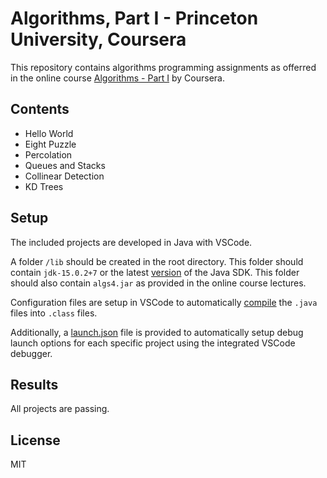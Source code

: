 Algorithms, Part I - Princeton University, Coursera
=====================================================

This repository contains algorithms programming assignments as offerred in the online course [Algorithms - Part I](https://www.coursera.org/learn/algorithms-part1/home/welcome) by Coursera.

## Contents

- Hello World
- Eight Puzzle
- Percolation
- Queues and Stacks
- Collinear Detection
- KD Trees

## Setup

The included projects are developed in Java with VSCode.

A folder `/lib` should be created in the root directory. This folder should contain `jdk-15.0.2+7` or the latest [version](https://www.oracle.com/java/technologies/javase-downloads.html) of the Java SDK. This folder should also contain `algs4.jar` as provided in the online course lectures.

Configuration files are setup in VSCode to automatically [compile](.vscode/tasks.json) the `.java` files into `.class` files.

Additionally, a [launch.json](.vscode/launch.json) file is provided to automatically setup debug launch options for each specific project using the integrated VSCode debugger.

## Results

All projects are passing.

## License

MIT
